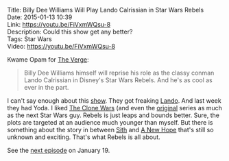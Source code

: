 Title: Billy Dee Williams Will Play Lando Calrissian in Star Wars Rebels  
Date: 2015-01-13 10:39  
Link: https://youtu.be/FiVxmWQsu-8    
Description: Could this show get any better?  
Tags: Star Wars  
Video: https://youtu.be/FiVxmWQsu-8  

Kwame Opam for [The Verge][tv]:

> Billy Dee Williams himself will reprise his role as the classy conman Lando Calrissian in Disney's Star Wars Rebels. And he's as cool as ever in the part.

I can't say enough about this [show][m]. They got freaking [Lando][m 2]. And last week they had Yoda. I liked [The Clone Wars][m 3] (and even the [original][m 4] series as much as the next Star Wars guy. Rebels is just leaps and bounds better. Sure, the plots are targeted at an audience much younger than myself. But there is something about the story in between [Sith][wikipedia] and [A New Hope][wikipedia 2] that's still so unknown and exciting. That's what Rebels is all about. 

See the [next episode][wikipedia 3] on January 19.

[m]: https://en.m.wikipedia.org/wiki/Star_Wars_Rebels "Wikipedia: 'Star Wars Rebels'"
[m 2]: http://en.m.wikipedia.org/wiki/Lando_Calrissian "Wikipedia: 'Lando Calrissian'"
[m 3]: http://en.m.wikipedia.org/wiki/Star_Wars:_The_Clone_Wars_(2008_TV_series) "Wikipedia: 'Star Wars: The Clone Wars (2008)'"
[m 4]: http://en.m.wikipedia.org/wiki/Star_Wars:_Clone_Wars_(2003_TV_series) "Wikipedia: 'Star Wars: The Clone Wars (2003)'"
[tv]: http://www.theverge.com/2015/1/13/7537465/billy-dee-williams-lando-calrissian-star-wars-rebels "The Verge on Billy Dee Williams in Star Wars Rebels"
[wikipedia]: http://en.wikipedia.org/wiki/Star_Wars_Episode_III:_Revenge_of_the_Sith "Wikipedia: 'Star Wars Episode III'"
[wikipedia 2]: http://en.wikipedia.org/wiki/Star_Wars_Episode_IV:_A_New_Hope "Wikipedia: 'Star Wars'"
[wikipedia 3]: http://en.wikipedia.org/wiki/Star_Wars_Rebels#Season_1_.282014.E2.80.9315.29 "Wikipedia: 'Star Wars Rebels' Season 1"